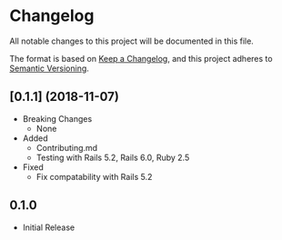 # Changelog

All notable changes to this project will be documented in this file.

The format is based on [Keep a Changelog](https://keepachangelog.com/en/1.0.0/),
and this project adheres to [Semantic Versioning](https://semver.org/spec/v2.0.0.html).

## [0.1.1] (2018-11-07)

* Breaking Changes
  * None
* Added
  * Contributing.md
  * Testing with Rails 5.2, Rails 6.0, Ruby 2.5
* Fixed
  * Fix compatability with Rails 5.2

## 0.1.0

* Initial Release
